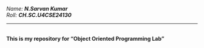 *Name:*  ***N.Sarvan Kumar***
<br>
*Roll:*  ***CH.SC.U4CSE24130***
<br>
<hr>
<br>
<b>This is my repository for <q>Object Oriented Programming Lab</q></b>
